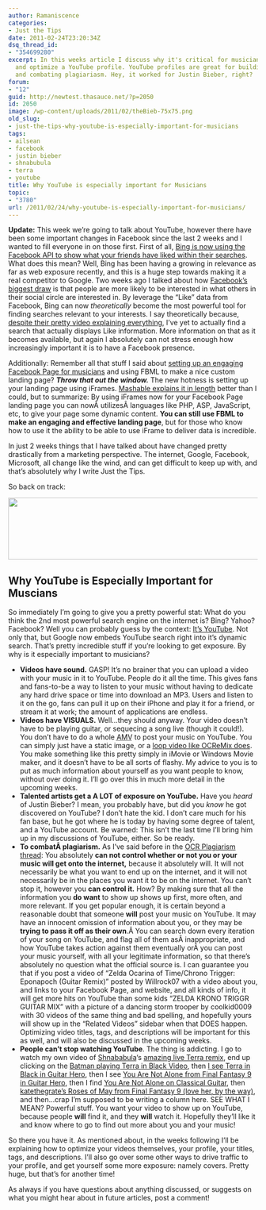 ```yaml
---
author: Ramaniscence
categories:
- Just the Tips
date: 2011-02-24T23:20:34Z
dsq_thread_id:
- "354699280"
excerpt: In this weeks article I discuss why it's critical for musicians to setup
  and optimize a YouTube profile. YouTube profiles are great for building a fanbase
  and combating plagiariasm. Hey, it worked for Justin Bieber, right?
forum:
- "12"
guid: http://newtest.thasauce.net/?p=2050
id: 2050
image: /wp-content/uploads/2011/02/theBieb-75x75.png
old_slug:
- just-the-tips-why-youtube-is-especially-important-for-musicians
tags:
- ailsean
- facebook
- justin bieber
- shnabubula
- terra
- youtube
title: Why YouTube is especially important for Musicians
topic:
- "3780"
url: /2011/02/24/why-youtube-is-especially-important-for-musicians/
---
```


**Update:** This week we&#8217;re going to talk about YouTube, however there have been some important changes in Facebook since the last 2 weeks and I wanted to fill everyone in on those first. First of all, [Bing is now using the Facebook API to show what your friends have liked within their searches](http://mashable.com/2011/02/24/bing-friends-facebook-likes-search/). What does this mean? Well, Bing has been having a growing in relevance as far as web exposure recently, and this is a huge step towards making it a real competitor to Google. Two weeks ago I talked about how [Facebook&#8217;s biggest draw](http://thasauce.net/2011/02/11/just-the-tips-why-you-need-a-facebook-page/ "Just the Tips: Why You NEED a Facebook Page!") is that people are more likely to be interested in what others in their social circle are interested in. By leverage the &#8220;Like&#8221; data from Facebook, Bing can now _theoretically_ become the most powerful tool for finding searches relevant to your interests. I say theoretically because, [despite their pretty video explaining everything](http://www.discoverbing.com/facebook/), I&#8217;ve yet to actually find a search that actually displays Like information. More information on that as it becomes available, but again I absolutely can not stress enough how increasingly important it is to have a Facebook presence.

Additionally: Remember all that stuff I said about [setting up an engaging Facebook Page for musicians](http://thasauce.net/2011/02/17/just-the-tips-setting-up-your-facebook-page/ "Just the Tips: Setting Up your Facebook Page") and using FBML to make a nice custom landing page? _**Throw that out the window.**_ The new hotness is setting up your landing page using iFrames. [Mashable explains it in length](http://mashable.com/2011/02/24/facebook-pages-iframes/) better than I could, but to summarize: By using iFrames now for your Facebook Page landing page you can nowÂ utilizesÂ languages like PHP, ASP, JavaScript, etc, to give your page some dynamic content. **You can still use FBML to make an engaging and effective landing page**, but for those who know how to use it the ability to be able to use iFrame to deliver data is incredible.

In just 2 weeks things that I have talked about have changed pretty drastically from a marketing perspective. The internet, Google, Facebook, Microsoft, all change like the wind, and can get difficult to keep up with, and that&#8217;s absolutely why I write Just the Tips.

So back on track:

<img class="aligncenter size-full wp-image-2052" title="youTube-lg" src="http://thasauce.net/wp-content/uploads/2011/02/youTube-lg.png" alt="" width="590" height="125" srcset="http://thasauce.net/wp-content/uploads/2011/02/youTube-lg.png 590w, http://thasauce.net/wp-content/uploads/2011/02/youTube-lg-300x63.png 300w, http://thasauce.net/wp-content/uploads/2011/02/youTube-lg-75x15.png 75w" sizes="(max-width: 590px) 100vw, 590px" />

## Why YouTube is Especially Important for Muscians

So immediately I&#8217;m going to give you a pretty powerful stat: What do you think the 2nd most powerful search engine on the internet is? Bing? Yahoo? Facebook? Well you can probably guess by the context: [It&#8217;s YouTube](http://www.tgdaily.com/trendwatch-features/39777-youtube-surpasses-yahoo-as-world%E2%80%99s-2-search-engine). Not only that, but Google now embeds YouTube search right into it&#8217;s dynamic search. That&#8217;s pretty incredible stuff if you&#8217;re looking to get exposure. By why is it especially important to musicians?

  * **Videos have sound.** GASP! It&#8217;s no brainer that you can upload a video with your music in it to YouTube. People do it all the time. This gives fans and fans-to-be a way to listen to your music without having to dedicate any hard drive space or time into download an MP3. Users and listen to it on the go, fans can pull it up on their iPhone and play it for a friend, or stream it at work; the amount of applications are endless.
  * **Videos have VISUALS.** Well&#8230;they should anyway. Your video doesn&#8217;t have to be playing guitar, or sequecing a song live (though it could!). You don&#8217;t have to do a whole <acronym title="anime music video">AMV</acronym> to post your music on YouTube. You can simply just have a static image, or a [loop video like OCReMix does](http://www.youtube.com/ocremix). You make something like this pretty simply in iMovie or Windows Movie maker, and it doesn&#8217;t have to be all sorts of flashy. My advice to you is to put as much information about yourself as you want people to know, without over doing it. I&#8217;ll go over this in much more detail in the upcoming weeks.
  * **Talented artists get a A LOT of exposure on YouTube.** Have you _heard_ of Justin Bieber? I mean, you probably have, but did you _know_ he got discovered on YouTube? I don&#8217;t hate the kid. I don&#8217;t care much for his fan base, but he got where he is today by having some degree of talent, and a YouTube account. Be warned: This isn&#8217;t the last time I&#8217;ll bring him up in my discussions of YouTube, either. So be ready.
  * **To combatÂ plagiarism.** As I&#8217;ve said before in the [OCR Plagiarism thread](http://ocremix.org/forums/showpost.php?p=751403&postcount=632): You absolutely **can not control whether or not you or your music will get onto the internet,** because it absolutely will. It will not necessarily be what you want to end up on the internet, and it will not necessarily be in the places you want it to be on the internet. You can&#8217;t stop it, however you **can control it.** How? By making sure that all the information you **do want** to show up shows up first, more often, and more relevant. If you get popular enough, it is certain beyond a reasonable doubt that someone **will** post your music on YouTube. It may have an innocent omission of information about you, or they may be **trying to pass it off as their own**.Â You can search down every iteration of your song on YouTube, and flag all of them asÂ inappropriate, and how YouTube takes action against them eventually orÂ you can post your music yourself, with all your legitimate information, so that there&#8217;s absolutely no question what the official source is. I can guarantee you that if you post a video of &#8220;Zelda Ocarina of Time/Chrono Trigger: Eponapoch (Guitar Remix)&#8221; posted by Willrock07 with a video about you, and links to your Facebook Page, and website, and all kinds of info, it will get more hits on YouTube than some kids &#8220;ZELDA KRONO TRIGGR GUITAR MIX&#8221; with a picture of a dancing storm trooper by coolkid0009 with 30 videos of the same thing and bad spelling, and hopefully yours will show up in the &#8220;Related Videos&#8221; sidebar when that DOES happen. Optimizing video titles, tags, and descriptions will be important for this as well, and will also be discussed in the upcoming weeks.
  * **People can&#8217;t stop watching YouTube**. The thing is addicting. I go to watch my own video of [Shnababula](http://remix.thasauce.net/mixer/shnabubula/)&#8216;s [amazing live Terra remix](http://www.youtube.com/watch?v=aFhN1qUSz00), end up clicking on the [Batman playing Terra in Black Video](http://www.youtube.com/watch?v=JvmIDesVSkY), then [I see Terra in Black in Guitar Hero](http://www.youtube.com/watch?v=hOUGcxxIUFI), then I see [You Are Not Alone from Final Fantasy 9 in Guitar Hero](http://www.youtube.com/watch?v=e4K8UM8voPk), then I find [You Are Not Alone on Classical Guitar](http://www.youtube.com/watch?v=cQ9OmYArNc4), then [katethegrate&#8217;s Roses of May from Final Fantasy 9 (love her, by the way)](http://www.youtube.com/watch?v=bNHtbw4Kyf0), and then&#8230;crap I&#8217;m supposed to be writing a column here. SEE WHAT I MEAN? Powerful stuff. You want your video to show up on YouTube, because people **will** find it, and they **will** watch it. Hopefully they&#8217;ll like it and know where to go to find out more about you and your music!

So there you have it. As mentioned about, in the weeks following I&#8217;ll be explaining how to optimize your videos themselves, your profile, your titles, tags, and descriptions. I&#8217;ll also go over some other ways to drive traffic to your profile, and get yourself some more exposure: namely covers. Pretty huge, but that&#8217;s for another time!

As always if you have questions about anything discussed, or suggests on what you might hear about in future articles, post a comment!